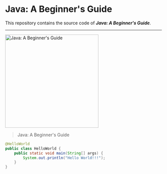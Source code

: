 # Java: A Beginner's Guide
This repository contains the source code of ___Java: A Beginner's Guide___.  

---

<img src="https://github.com/chioio/java_a-beginners-guide-code/row/master//images/java_a-beginners-guide.png" width="300" titile="Java: A Beginner's Guide" alt="Java: A Beginner's Guide">

> Java: A Beginner's Guide  

```java
@HelloWorld
public class HelloWorld {
    public static void main(String[] args) {
        System.out.println("Hello World!!!");
    }
}
```




